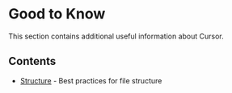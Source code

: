 # Good to Know

This section contains additional useful information about Cursor.

## Contents

- [Structure](structure.md) - Best practices for file structure 